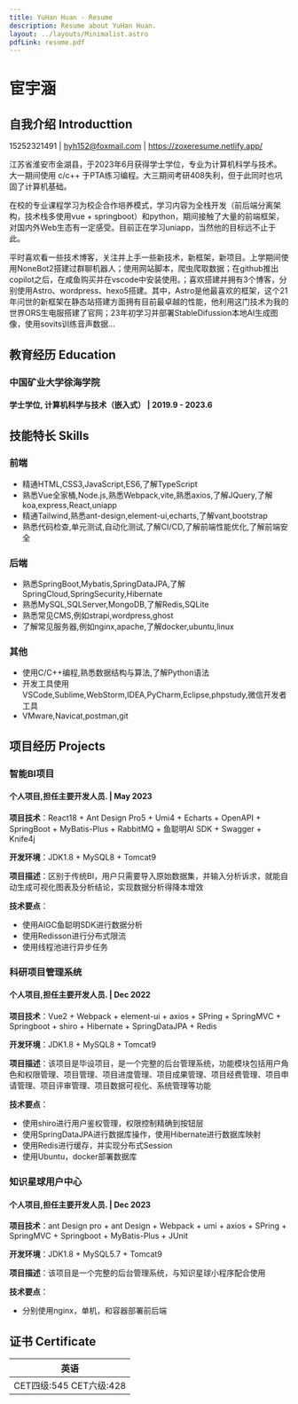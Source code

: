 ```yaml
---
title: YuHan Huan - Resume
description: Resume about YuHan Huan.
layout: ../layouts/Minimalist.astro
pdfLink: resume.pdf
---
```


# 宦宇涵

## 自我介绍 Introducttion

15252321491 | hyh152@foxmail.com | https://zoxeresume.netlify.app/

江苏省淮安市金湖县，于2023年6月获得学士学位，专业为计算机科学与技术。大一期间使用 c/c++ 于PTA练习编程。大三期间考研408失利，但于此同时也巩固了计算机基础。  

在校的专业课程学习为校企合作培养模式，学习内容为全栈开发（前后端分离架构，技术栈多使用vue + springboot）和python，期间接触了大量的前端框架，对国内外Web生态有一定感受。目前正在学习uniapp，当然他的目标远不止于此。   

平时喜欢看一些技术博客，关注并上手一些新技术，新框架，新项目。上学期间使用NoneBot2搭建过群聊机器人；使用网站脚本，爬虫爬取数据；在github推出copilot之后，在咸鱼购买并在vscode中安装使用。；喜欢搭建并拥有3个博客，分别使用Astro、wordpress、hexo5搭建。其中，Astro是他最喜欢的框架，这个21年问世的新框架在静态站搭建方面拥有目前最卓越的性能，他利用这门技术为我的世界ORS生电服搭建了官网；23年初学习并部署StableDifussion本地AI生成图像，使用sovits训练音声数据...

## 教育经历 Education

### 中国矿业大学徐海学院

#### 学士学位, 计算机科学与技术（嵌入式） | 2019.9 - 2023.6

## 技能特长 Skills

### 前端

- 精通HTML,CSS3,JavaScript,ES6,了解TypeScript
- 熟悉Vue全家桶,Node.js,熟悉Webpack,vite,熟悉axios,了解JQuery,了解koa,express,React,uniapp
- 精通Tailwind,熟悉ant-design,element-ui,echarts,了解vant,bootstrap
- 熟悉代码检查,单元测试,自动化测试,了解CI/CD,了解前端性能优化,了解前端安全

### 后端

- 熟悉SpringBoot,Mybatis,SpringDataJPA,了解SpringCloud,SpringSecurity,Hibernate
- 熟悉MySQL,SQLServer,MongoDB,了解Redis,SQLite
- 熟悉常见CMS,例如strapi,wordpress,ghost
- 了解常见服务器,例如nginx,apache,了解docker,ubuntu,linux

### 其他

- 使用C/C++编程,熟悉数据结构与算法,了解Python语法
- 开发工具使用VSCode,Sublime,WebStorm,IDEA,PyCharm,Eclipse,phpstudy,微信开发者工具
- VMware,Navicat,postman,git

## 项目经历 Projects

### 智能BI项目

#### 个人项目,担任主要开发人员. | May 2023

**项目技术**：React18 + Ant Design Pro5 + Umi4 + Echarts + OpenAPI + SpringBoot + MyBatis-Plus + RabbitMQ + 鱼聪明AI SDK + Swagger + Knife4j

**开发环境**：JDK1.8 + MySQL8 + Tomcat9  


**项目描述**：区别于传统BI，用户只需要导入原始数据集，并输入分析诉求，就能自动生成可视化图表及分析结论，实现数据分析得降本增效


**技术要点**：
- 使用AIGC鱼聪明SDK进行数据分析
- 使用Redisson进行分布式限流
- 使用线程池进行异步任务

### 科研项目管理系统

#### 个人项目,担任主要开发人员. | Dec 2022

**项目技术**：Vue2 + Webpack + element-ui + axios + SPring + SpringMVC + Springboot + shiro + Hibernate + SpringDataJPA + Redis


**开发环境**：JDK1.8 + MySQL8 + Tomcat9  


**项目描述**：该项目是毕设项目，是一个完整的后台管理系统，功能模块包括用户角色和权限管理、项目管理、项目进度管理、项目成果管理、项目经费管理、项目申请管理、项目评审管理、项目数据可视化、系统管理等功能  


**技术要点**：
- 使用shiro进行用户鉴权管理，权限控制精确到按钮层
- 使用SpringDataJPA进行数据库操作，使用Hibernate进行数据库映射
- 使用Redis进行缓存，并实现分布式Session
- 使用Ubuntu，docker部署数据库

### 知识星球用户中心

#### 个人项目,担任主要开发人员. | Dec 2023

**项目技术**：ant Design pro + ant Design + Webpack + umi + axios + SPring + SpringMVC + Springboot + MyBatis-Plus + JUnit

**开发环境**：JDK1.8 + MySQL5.7 + Tomcat9  

**项目描述**：该项目是一个完整的后台管理系统，与知识星球小程序配合使用

**技术要点**：
- 分别使用nginx，单机，和容器部署前后端

## 证书 Certificate

| 英语        |
| -------------- |
| CET四级:545 CET六级:428 |
